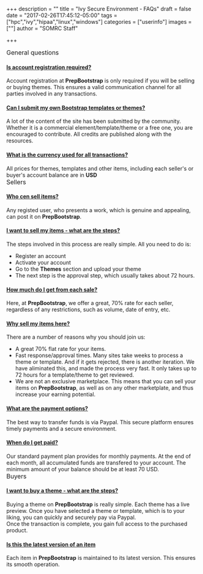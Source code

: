 +++
description = ""
title = "Ivy Secure Environment - FAQs"
draft = false
date = "2017-02-26T17:45:12-05:00"
tags = ["hpc","ivy","hipaa","linux","windows"]
categories = ["userinfo"]
images = [""]
author = "SOMRC Staff"

+++

<style>
    .faqHeader {
        font-size: 16px;
    }

    .panel-heading [data-toggle="collapse"]:after {
        font-family: 'Glyphicons Halflings';
        content: "e072"; /* "play" icon */
        float: right;
        color: #F58723;
        font-size: 14px;
        /* rotate "play" icon from > (right arrow) to down arrow */
        -webkit-transform: rotate(-90deg);
        -moz-transform: rotate(-90deg);
        -ms-transform: rotate(-90deg);
        -o-transform: rotate(-90deg);
        transform: rotate(-90deg);
    }

    .panel-heading [data-toggle="collapse"].collapsed:after {
        /* rotate "play" icon from > (right arrow) to ^ (up arrow) */
        -webkit-transform: rotate(90deg);
        -moz-transform: rotate(90deg);
        -ms-transform: rotate(90deg);
        -o-transform: rotate(90deg);
        transform: rotate(90deg);
        color: #454444;
    }
</style>

<div class="" id="accordion">
        <div class="faqHeader">General questions</div>
        <div class="card">
            <div class="card-header">
                <h4 class="card-header">
                    <a class="accordion-toggle" data-toggle="collapse" data-parent="#accordion" href="#collapseOne">Is account registration required?</a>
                </h4>
            </div>
            <div id="collapseOne" class="panel-collapse collapse in">
                <div class="card-block">
                    Account registration at <strong>PrepBootstrap</strong> is only required if you will be selling or buying themes. 
                    This ensures a valid communication channel for all parties involved in any transactions. 
                </div>
            </div>
        </div>
        <div class="card">
            <div class="card-header">
                <h4 class="card-header">
                    <a class="accordion-toggle collapsed" data-toggle="collapse" data-parent="#accordion" href="#collapseTen">Can I submit my own Bootstrap templates or themes?</a>
                </h4>
            </div>
            <div id="collapseTen" class="panel-collapse collapse">
                <div class="card-block">
                    A lot of the content of the site has been submitted by the community. Whether it is a commercial element/template/theme 
                    or a free one, you are encouraged to contribute. All credits are published along with the resources. 
                </div>
            </div>
        </div>
        <div class="card">
            <div class="card-header">
                <h4 class="card-header">
                    <a class="accordion-toggle collapsed" data-toggle="collapse" data-parent="#accordion" href="#collapseEleven">What is the currency used for all transactions?</a>
                </h4>
            </div>
            <div id="collapseEleven" class="panel-collapse collapse">
                <div class="card-block">
                    All prices for themes, templates and other items, including each seller's or buyer's account balance are in <strong>USD</strong>
                </div>
            </div>
        </div>
        <div class="faqHeader">Sellers</div>
        <div class="card">
            <div class="card-header">
                <h4 class="card-header">
                    <a class="accordion-toggle collapsed" data-toggle="collapse" data-parent="#accordion" href="#collapseTwo">Who cen sell items?</a>
                </h4>
            </div>
            <div id="collapseTwo" class="panel-collapse collapse">
                <div class="card-block">
                    Any registed user, who presents a work, which is genuine and appealing, can post it on <strong>PrepBootstrap</strong>.
                </div>
            </div>
        </div>
        <div class="card">
            <div class="card-header">
                <h4 class="card-header">
                    <a class="accordion-toggle collapsed" data-toggle="collapse" data-parent="#accordion" href="#collapseThree">I want to sell my items - what are the steps?</a>
                </h4>
            </div>
            <div id="collapseThree" class="panel-collapse collapse">
                <div class="card-block">
                    The steps involved in this process are really simple. All you need to do is:
                    <ul>
                        <li>Register an account</li>
                        <li>Activate your account</li>
                        <li>Go to the <strong>Themes</strong> section and upload your theme</li>
                        <li>The next step is the approval step, which usually takes about 72 hours.</li>
                    </ul>
                </div>
            </div>
        </div>
        <div class="card">
            <div class="card-header">
                <h4 class="card-header">
                    <a class="accordion-toggle collapsed" data-toggle="collapse" data-parent="#accordion" href="#collapseFive">How much do I get from each sale?</a>
                </h4>
            </div>
            <div id="collapseFive" class="panel-collapse collapse">
                <div class="card-block">
                    Here, at <strong>PrepBootstrap</strong>, we offer a great, 70% rate for each seller, regardless of any restrictions, such as volume, date of entry, etc.
                    <br />
                </div>
            </div>
        </div>
        <div class="card">
            <div class="card-header">
                <h4 class="card-header">
                    <a class="accordion-toggle collapsed" data-toggle="collapse" data-parent="#accordion" href="#collapseSix">Why sell my items here?</a>
                </h4>
            </div>
            <div id="collapseSix" class="panel-collapse collapse">
                <div class="card-block">
                    There are a number of reasons why you should join us:
                    <ul>
                        <li>A great 70% flat rate for your items.</li>
                        <li>Fast response/approval times. Many sites take weeks to process a theme or template. And if it gets rejected, there is another iteration. We have aliminated this, and made the process very fast. It only takes up to 72 hours for a template/theme to get reviewed.</li>
                        <li>We are not an exclusive marketplace. This means that you can sell your items on <strong>PrepBootstrap</strong>, as well as on any other marketplate, and thus increase your earning potential.</li>
                    </ul>
                </div>
            </div>
        </div>
        <div class="card">
            <div class="card-header">
                <h4 class="card-header">
                    <a class="accordion-toggle collapsed" data-toggle="collapse" data-parent="#accordion" href="#collapseEight">What are the payment options?</a>
                </h4>
            </div>
            <div id="collapseEight" class="panel-collapse collapse">
                <div class="card-block">
                    The best way to transfer funds is via Paypal. This secure platform ensures timely payments and a secure environment. 
                </div>
            </div>
        </div>
        <div class="card">
            <div class="card-header">
                <h4 class="card-header">
                    <a class="accordion-toggle collapsed" data-toggle="collapse" data-parent="#accordion" href="#collapseNine">When do I get paid?</a>
                </h4>
            </div>
            <div id="collapseNine" class="panel-collapse collapse">
                <div class="card-block">
                    Our standard payment plan provides for monthly payments. At the end of each month, all accumulated funds are transfered to your account. 
                    The minimum amount of your balance should be at least 70 USD. 
                </div>
            </div>
        </div>
        <div class="faqHeader">Buyers</div>
        <div class="card">
            <div class="card-header">
                <h4 class="card-header">
                    <a class="accordion-toggle collapsed" data-toggle="collapse" data-parent="#accordion" href="#collapseFour">I want to buy a theme - what are the steps?</a>
                </h4>
            </div>
            <div id="collapseFour" class="panel-collapse collapse">
                <div class="card-block">
                    Buying a theme on <strong>PrepBootstrap</strong> is really simple. Each theme has a live preview. 
                    Once you have selected a theme or template, which is to your liking, you can quickly and securely pay via Paypal.
                    <br />
                    Once the transaction is complete, you gain full access to the purchased product. 
                </div>
            </div>
        </div>
        <div class="card">
            <div class="card-header">
                <h4 class="card-header">
                    <a class="accordion-toggle collapsed" data-toggle="collapse" data-parent="#accordion" href="#collapseSeven">Is this the latest version of an item</a>
                </h4>
            </div>
            <div id="collapseSeven" class="panel-collapse collapse">
                <div class="card-block">
                    Each item in <strong>PrepBootstrap</strong> is maintained to its latest version. This ensures its smooth operation.
                </div>
            </div>
        </div>
</div>

